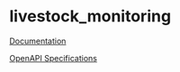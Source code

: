 # livestock_monitoring

[Documentation](https://github.com/atlasH2020-templates/livestock_monitoring/blob/wip0.1.1/doc.pdf)

[OpenAPI Specifications](https://sensorsystems.iais.fraunhofer.de/doc/?url=https://raw.githubusercontent.com/atlasH2020-templates/livestock_monitoring/wip0.1.1/oas)  

